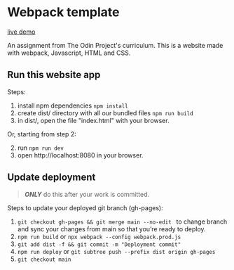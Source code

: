 # Webpack template

[live demo]()

An assignment from The Odin Project's curriculum.
This is a website made with webpack, Javascript, HTML and CSS.

## Run this website app
Steps:
1. install npm dependencies
` npm install `
2. create dist/ directory with all our bundled files
` npm run build `
3. in dist/, open the file "index.html" with your browser.

Or, starting from step 2:

2. run
` npm run dev `
3. open http://localhost:8080 in your browser.

## Update deployment
> **_ONLY_** do this after your work is committed.

Steps to update your deployed git branch (gh-pages):
1. `git checkout gh-pages && git merge main --no-edit ` to change branch and sync your changes from main so that you’re ready to deploy.
2. `npm run build` or `npx webpack --config webpack.prod.js` 
3. `git add dist -f && git commit -m "Deployment commit"`
4. `npm run deploy` or `git subtree push --prefix dist origin gh-pages`
5. `git checkout main`
